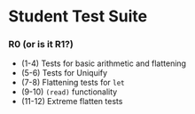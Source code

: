 # Student Test Suite

### R0 (or is it R1?)
* (1-4) Tests for basic arithmetic and flattening
* (5-6) Tests for Uniquify
* (7-8) Flattening tests for `let`
* (9-10) `(read)` functionality
* (11-12) Extreme flatten tests
